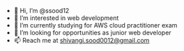 - 👋 Hi, I’m @ssood12
- 👀 I’m interested in web development
- 🌱 I’m currently studying for AWS cloud practitioner exam
- 💞️ I’m looking for opportunities as junior web developer
- 📫 Reach me at shivangi.sood0012@gmail.com

<!---
ssood12/ssood12 is a ✨ special ✨ repository because its `README.md` (this file) appears on your GitHub profile.
You can click the Preview link to take a look at your changes.
--->
